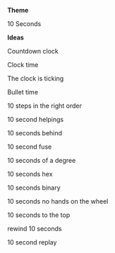 **Theme**

10 Seconds

**Ideas**

Countdown clock

Clock time

The clock is ticking

Bullet time

10 steps in the right order

10 second helpings

10 seconds behind

10 second fuse

10 seconds of a degree

10 seconds hex

10 seconds binary

10 seconds no hands on the wheel

10 seconds to the top

rewind 10 seconds

10 second replay

